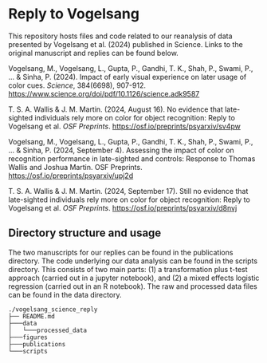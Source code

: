 # Reply to Vogelsang 

This repository hosts files and code related to our reanalysis of data presented by Vogelsang et al. (2024) published in Science. Links to the original manuscript and replies can be found below.

Vogelsang, M., Vogelsang, L., Gupta, P., Gandhi, T. K., Shah, P., Swami, P., ... & Sinha, P. (2024). Impact of early visual experience on later usage of color cues. _Science_, 384(6698), 907-912. https://www.science.org/doi/pdf/10.1126/science.adk9587

T. S. A. Wallis & J. M. Martin. (2024, August 16). No evidence that late-sighted individuals rely more on color for object recognition: Reply to Vogelsang et al. _OSF Preprints_. https://osf.io/preprints/psyarxiv/sv4pw 

Vogelsang, M., Vogelsang, L., Gupta, P., Gandhi, T. K., Shah, P., Swami, P., ... & Sinha, P. (2024, September 4). Assessing the impact of color on recognition performance in late-sighted and controls: Response to Thomas Wallis and Joshua Martin. OSF Preprints. https://osf.io/preprints/psyarxiv/upj2d

T. S. A. Wallis & J. M. Martin. (2024, September 17). Still no evidence that late-sighted individuals rely more on color for object recognition: Reply to Vogelsang et al. _OSF Preprints_. https://osf.io/preprints/psyarxiv/d8nvj 

## Directory structure and usage

The two manuscripts for our replies can be found in the publications directory. The code underlying our data analysis can be found in the scripts directory. This consists of two main parts: (1) a transformation plus t-test approach (carried out in a jupyter notebook), and (2) a mixed effects logistic regression (carried out in an R notebook). The raw and processed data files can be found in the data directory.
```shell
./vogelsang_science_reply
├── README.md
├───data
│   └───processed_data
├───figures
├───publications
└───scripts
```
